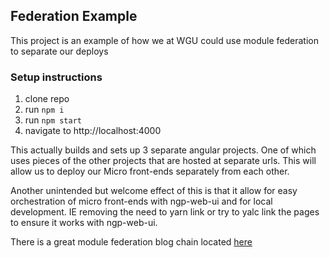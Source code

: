 ## Federation Example
This project is an example of how we at WGU could use module federation to separate our deploys

### Setup instructions
1. clone repo
2. run `npm i`
3. run `npm start`
4. navigate to http://localhost:4000

This actually builds and sets up 3 separate angular projects. One of which uses pieces of the other projects that are hosted at separate urls.
This will allow us to deploy our Micro front-ends separately from each other.

Another unintended but welcome effect of this is that it allow for easy orchestration of micro front-ends with ngp-web-ui and for local development. 
IE removing the need to yarn link or try to yalc link the pages to ensure it works with ngp-web-ui.

There is a great module federation blog chain located [here](https://www.angulararchitects.io/aktuelles/the-microfrontend-revolution-part-2-module-federation-with-angular/)
